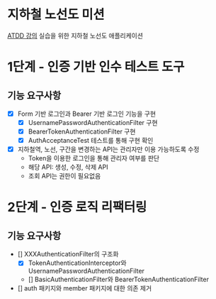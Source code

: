 # 지하철 노선도 미션
[ATDD 강의](https://edu.nextstep.camp/c/R89PYi5H) 실습을 위한 지하철 노선도 애플리케이션

# 1단계 - 인증 기반 인수 테스트 도구
## 기능 요구사항
- [x] Form 기반 로그인과 Bearer 기반 로그인 기능을 구현
  - [x] UsernamePasswordAuthenticationFilter 구현
  - [x] BearerTokenAuthenticationFilter 구현
  - [x] AuthAcceptanceTest 테스트를 통해 구현 확인
- [x] 지하철역, 노선, 구간을 변경하는 API는 관리자만 이용 가능하도록 수정
  - Token을 이용한 로그인을 통해 관리자 여부를 판단
  - 해당 API: 생성, 수정, 삭제 API
  - 조회 API는 권한이 필요없음

# 2단계 - 인증 로직 리팩터링
## 기능 요구사항
- [] XXXAuthenticationFilter의 구조화
  - [x] TokenAuthenticationInterceptor와 UsernamePasswordAuthenticationFilter
  - [] BasicAuthenticationFilter와 BearerTokenAuthenticationFilter
- [] auth 패키지와 member 패키지에 대한 의존 제거
